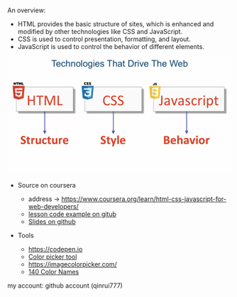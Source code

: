 An overview:

- HTML provides the basic structure of sites, which is enhanced and modified by other technologies like CSS and JavaScript.
- CSS is used to control presentation, formatting, and layout.
- JavaScript is used to control the behavior of different elements.

![some image](images/html_css_js_01.png)


- Source on coursera
    - address -> https://www.coursera.org/learn/html-css-javascript-for-web-developers/
    - [lesson code example on gitub](https://github.com/jhu-ep-coursera/fullstack-course4/tree/master/examples)
    - [Slides on github](https://github.com/jhu-ep-coursera/fullstack-course4/tree/master/Lecture-Slides)

- Tools
    - https://codepen.io
    - [Color picker tool](https://developer.mozilla.org/en-US/docs/Web/CSS/CSS_Colors/Color_picker_tool)
    - https://imagecolorpicker.com/
    - [140 Color Names](https://www.w3.org/TR/2018/REC-css-color-3-20180619/#svg-color)
    
my account: github account (qinrui777)










